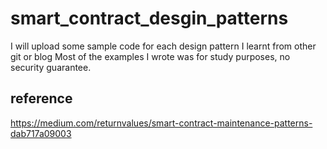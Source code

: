 # smart_contract_desgin_patterns
I will upload some sample code for each design pattern I learnt from other git or blog
Most of the examples I wrote was for study purposes, no security guarantee.

## reference
https://medium.com/returnvalues/smart-contract-maintenance-patterns-dab717a09003
